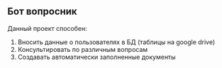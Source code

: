 ## Бот вопросник

Данный проект способен:
1. Вносить данные о пользователях в БД (таблицы на google drive)
2. Консультировать по различным вопросам
3. Создавать автоматически заполненные документы 
